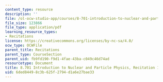 ```yaml
---
content_type: resource
description: ''
file: /ol-ocw-studio-app/courses/8-701-introduction-to-nuclear-and-particle-physics-fall-2020/6ded84498c3b625f2794d1a6e27bae33_MIT8_701f20_rec18.pdf
file_size: 123866
file_type: application/pdf
learning_resource_types:
- Recitations
license: https://creativecommons.org/licenses/by-nc-sa/4.0/
ocw_type: OCWFile
parent_title: Recitations
parent_type: CourseSection
parent_uid: fb9fd190-f9d1-4fae-43ba-c049c46d74ad
resourcetype: Document
title: 8.701 Introduction to Nuclear and Particle Physics, Recitation 18
uid: 6ded8449-8c3b-625f-2794-d1a6e27bae33
---
```

